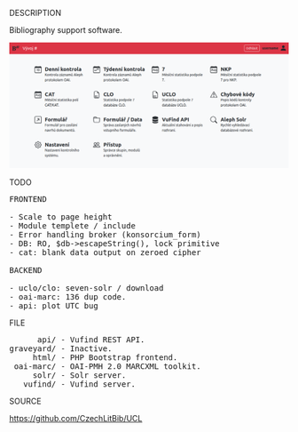 
DESCRIPTION

Bibliography support software.

![UCL](https://github.com/CzechLitBib/UCL/raw/master/UCL_screen.png "screenshot")

TODO
<pre>
FRONTEND

- Scale to page height
- Module templete / include
- Error handling broker (konsorcium_form)
- DB: RO, $db->escapeString(), lock primitive
- cat: blank data output on zeroed cipher

BACKEND

- uclo/clo: seven-solr / download
- oai-marc: 136 dup code.
- api: plot UTC bug
</pre>
FILE
<pre>
      api/ - Vufind REST API.
graveyard/ - Inactive.
     html/ - PHP Bootstrap frontend.
 oai-marc/ - OAI-PMH 2.0 MARCXML toolkit.
     solr/ - Solr server.
   vufind/ - Vufind server.
</pre>

SOURCE

https://github.com/CzechLitBib/UCL

